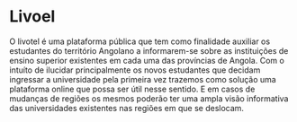 <h1>Livoel</h1>

<p>
O livotel é uma plataforma pública que tem como finalidade auxiliar os estudantes do território Angolano a informarem-se sobre 
as instituições de ensino superior existentes em cada uma das províncias de Angola. Com o intuíto de ilucidar principalmente os novos
estudantes que decidam ingressar a universidade pela primeira vez trazemos como solução uma plataforma online que possa ser útil nesse sentido. E em casos de mudanças de regiões os mesmos poderão ter uma ampla visão informativa das universidades existentes nas regiões em que se deslocam.    
</p>
